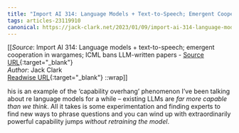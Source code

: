```yaml
---
title: "Import AI 314: Language Models + Text-to-Speech; Emergent Cooperation in Wargames; ICML Bans LLM-written Papers (453571777)"
tags: articles-23119910
canonical: https://jack-clark.net/2023/01/09/import-ai-314-language-models-text-to-speech-emergent-cooperation-in-wargames-icml-bans-llm-written-papers/
---
```


[[_Source_: Import AI 314: Language models + text-to-speech; emergent cooperation in wargames; ICML bans LLM-written papers - [Source URL](https://jack-clark.net/2023/01/09/import-ai-314-language-models-text-to-speech-emergent-cooperation-in-wargames-icml-bans-llm-written-papers/){:target="_blank"}<br>
_Author_: Jack Clark<br>
[Readwise URL](https://readwise.io/open/453571777){:target="_blank"}
::wrap]]

his is an example of the ‘capability overhang’ phenomenon I’ve been talking about re language models for a while – existing LLMs are *far more capable than we think*. All it takes is some experimentation and finding experts to find new ways to phrase questions and you can wind up with extraordinarily powerful capability jumps *without retraining the model*.
